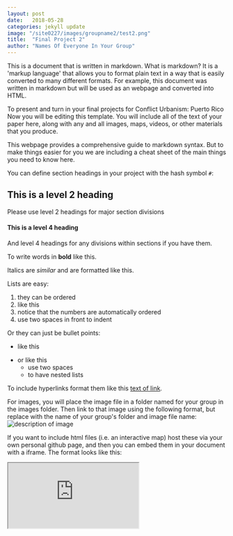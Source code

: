 ```yaml
---
layout: post
date:   2018-05-28
categories: jekyll update
image: "/site0227/images/groupname2/test2.png"
title:  "Final Project 2"
author: "Names Of Everyone In Your Group"
---
```

This is a document that is written in markdown. What is markdown? It is a 'markup language' that allows you to format plain text in a way that is easily converted to many different formats. For example, this document was written in markdown but will be used as an webpage and converted into HTML.

To present and turn in your final projects for Conflict Urbanism: Puerto Rico Now you will be editing this template. You will include all of the text of your paper here, along with any and all images, maps, videos, or other materials that you produce.

This webpage provides a comprehensive guide to markdown syntax. But to make things easier for you we are including a cheat sheet of the main things you need to know here.

You can define section headings in your project with the hash symbol `#`:
## This is a level 2 heading
Please use level 2 headings for major section divisions
#### This is a level 4 heading
And level 4 headings for any divisions within sections if you have them.

To write words in **bold** like this.

Italics are *similar* and are formatted like this.

Lists are easy:
1. they can be ordered
1. like this
1. notice that the numbers are automatically ordered
  1. use two spaces in front to indent

Or they can just be bullet points:
- like this
* or like this
  - use two spaces
  - to have nested lists

To include hyperlinks format them like this [text of link](http://c4sr.columbia.edu/).

For images, you will place the image file in a folder named for your group in the images folder. Then link to that image using the following format, but replace with the name of your group's folder and image file name: ![description of image](/site0227/images/groupname2/test2.png)

If you want to include html files (i.e. an interactive map) host these via your own personal github page, and then you can embed them in your document with a iframe. The format looks like this:

<iframe src="https://centerforspatialresearch.github.io/locationsofjustice/public/index.html"></iframe>
